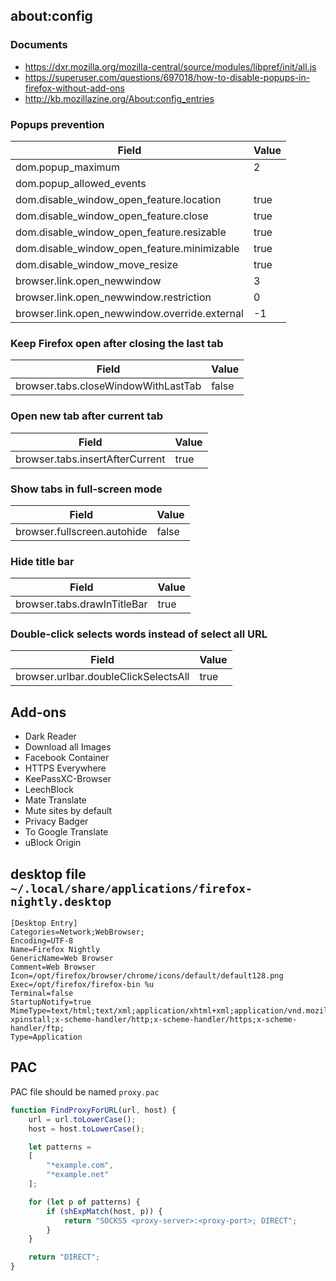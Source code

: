 ## about:config

### Documents

- https://dxr.mozilla.org/mozilla-central/source/modules/libpref/init/all.js
- https://superuser.com/questions/697018/how-to-disable-popups-in-firefox-without-add-ons
- http://kb.mozillazine.org/About:config_entries

### Popups prevention

| Field                                         | Value |
| --------------------------------------------- | ----- |
| dom.popup_maximum                             |     2 |
| dom.popup_allowed_events                      |       |
| dom.disable_window_open_feature.location      |  true |
| dom.disable_window_open_feature.close         |  true |
| dom.disable_window_open_feature.resizable     |  true |
| dom.disable_window_open_feature.minimizable   |  true |
| dom.disable_window_move_resize                |  true |
| browser.link.open_newwindow                   |     3 |
| browser.link.open_newwindow.restriction       |     0 |
| browser.link.open_newwindow.override.external |    -1 |

### Keep Firefox open after closing the last tab

| Field                                         | Value |
| --------------------------------------------- | ----- |
| browser.tabs.closeWindowWithLastTab           | false |

### Open new tab after current tab

| Field                                         | Value |
| --------------------------------------------- | ----- |
| browser.tabs.insertAfterCurrent               |  true |

### Show tabs in full-screen mode

| Field                                         | Value |
| --------------------------------------------- | ----- |
| browser.fullscreen.autohide                   | false |

### Hide title bar

| Field                                         | Value |
| --------------------------------------------- | ----- |
| browser.tabs.drawInTitleBar                   |  true |

### Double-click selects words instead of select all URL

| Field                                         | Value |
| --------------------------------------------- | ----- |
| browser.urlbar.doubleClickSelectsAll          |  true |

## Add-ons

- Dark Reader
- Download all Images
- Facebook Container
- HTTPS Everywhere
- KeePassXC-Browser
- LeechBlock
- Mate Translate
- Mute sites by default
- Privacy Badger
- To Google Translate
- uBlock Origin

## desktop file `~/.local/share/applications/firefox-nightly.desktop`

```
[Desktop Entry]
Categories=Network;WebBrowser;
Encoding=UTF-8
Name=Firefox Nightly
GenericName=Web Browser
Comment=Web Browser
Icon=/opt/firefox/browser/chrome/icons/default/default128.png
Exec=/opt/firefox/firefox-bin %u
Terminal=false
StartupNotify=true
MimeType=text/html;text/xml;application/xhtml+xml;application/vnd.mozilla.xul+xml;text/mml;application/x-xpinstall;x-scheme-handler/http;x-scheme-handler/https;x-scheme-handler/ftp;
Type=Application
```

## PAC

PAC file should be named `proxy.pac`

```js
function FindProxyForURL(url, host) {
    url = url.toLowerCase();
    host = host.toLowerCase();

    let patterns =
    [
        "*example.com",
        "*example.net"
    ];

    for (let p of patterns) {
        if (shExpMatch(host, p)) {
            return "SOCKS5 <proxy-server>:<proxy-port>; DIRECT";
        }
    }

    return "DIRECT";
}
```
